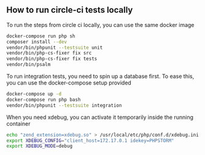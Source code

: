 ## How to run circle-ci tests locally

To run the steps from circle ci locally, you can use the same docker image
```bash
docker-compose run php sh
composer install --dev
vendor/bin/phpunit --testsuite unit
vendor/bin/php-cs-fixer fix src
vendor/bin/php-cs-fixer fix tests
vendor/bin/psalm
```

To run integration tests, you need to spin up a database first. To ease this, you can use the docker-compose setup provided
```bash
docker-compose up -d
docker-compose run php bash
vendor/bin/phpunit --testsuite integration
```

When you need xdebug, you can activate it temporarily inside the running container
```bash
echo "zend_extension=xdebug.so" > /usr/local/etc/php/conf.d/xdebug.ini
export XDEBUG_CONFIG="client_host=172.17.0.1 idekey=PHPSTORM"
export XDEBUG_MODE=debug
```
